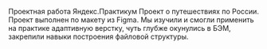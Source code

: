 Проектная работа Яндекс.Практикум
Проект о путешествиях по России. Проект выполнен по макету из Figma.
Мы изучили и смогли применить на практике адаптивную верстку, чуть глубже окунулись в БЭМ, закрепили навыки построения файловой структуры.

